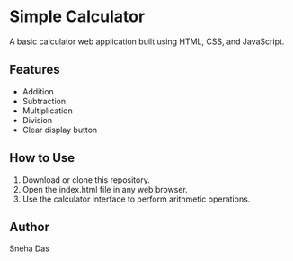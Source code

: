 # Simple Calculator

A basic calculator web application built using HTML, CSS, and JavaScript.

## Features
- Addition
- Subtraction
- Multiplication
- Division
- Clear display button

## How to Use
1. Download or clone this repository.
2. Open the index.html file in any web browser.
3. Use the calculator interface to perform arithmetic operations.

## Author
Sneha Das
